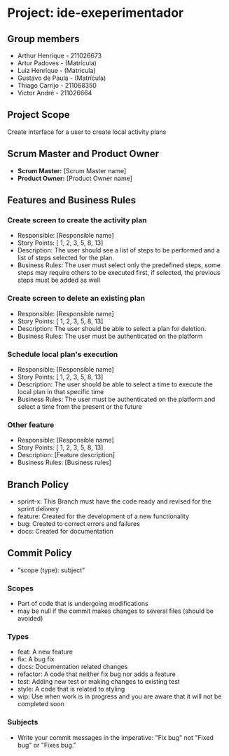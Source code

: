 # Project: ide-exeperimentador

## Group members

- Arthur Henrique - 211026673
- Artur Padoves - (Matrícula)
- Luiz Henrique - (Matrícula)
- Gustavo de Paula - (Matrícula)
- Thiago Carrijo - 211068350
- Victor André - 211026664

## Project Scope

Create interface for a user to create local activity plans

## Scrum Master and Product Owner

- **Scrum Master:** [Scrum Master name]
- **Product Owner:** [Product Owner name]

## Features and Business Rules

### Create screen to create the activity plan

- Responsible: [Responsible name]
- Story Points: [ 1, 2, 3, 5, 8, 13]
- Description: The user should see a list of steps to be performed
  and a list of steps selected for the plan.
- Business Rules: The user must select only the predefined steps, some steps may require others to
  be executed first, if selected, the previous steps must be added as well

### Create screen to delete an existing plan

- Responsible: [Responsible name]
- Story Points: [ 1, 2, 3, 5, 8, 13]
- Description: The user should be able to select a plan for deletion.
- Business Rules: The user must be authenticated on the platform

### Schedule local plan's execution

- Responsible: [Responsible name]
- Story Points: [ 1, 2, 3, 5, 8, 13]
- Description: The user should be able to select a time to execute the
  local plan in that specific time
- Business Rules: The user must be authenticated on the platform and
  select a time from the present or the future

### Other feature

- Responsible: [Responsible name]
- Story Points: [ 1, 2, 3, 5, 8, 13]
- Description: [Feature description]
- Business Rules: [Business rules]

## Branch Policy

- sprint-x: This Branch must have the code ready and revised for the sprint delivery
- feature: Created for the development of a new functionality
- bug: Created to correct errors and failures
- docs: Created for documentation

## Commit Policy

- "scope (type): subject"

### Scopes

- Part of code that is undergoing modifications
- may be null if the commit makes changes to several files (should be avoided)

### Types

- feat: A new feature
- fix: A bug fix
- docs: Documentation related changes
- refactor: A code that neither fix bug nor adds a feature
- test: Adding new test or making changes to existing test
- style: A code that is related to styling
- wip: Use when work is in progress and you are aware that it will not be completed soon

### Subjects

- Write your commit messages in the imperative: "Fix bug" not "Fixed bug" or "Fixes bug."
